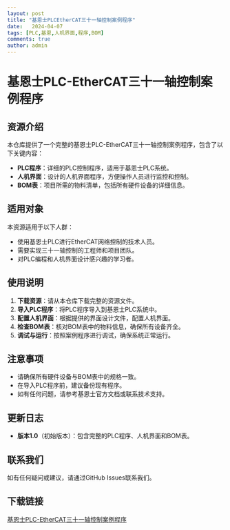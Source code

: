 ```yaml
---
layout: post
title: "基恩士PLCEtherCAT三十一轴控制案例程序"
date:   2024-04-07
tags: [PLC,基恩,人机界面,程序,BOM]
comments: true
author: admin
---
```

# 基恩士PLC-EtherCAT三十一轴控制案例程序

## 资源介绍

本仓库提供了一个完整的基恩士PLC-EtherCAT三十一轴控制案例程序，包含了以下关键内容：

- **PLC程序**：详细的PLC控制程序，适用于基恩士PLC系统。
- **人机界面**：设计的人机界面程序，方便操作人员进行监控和控制。
- **BOM表**：项目所需的物料清单，包括所有硬件设备的详细信息。

## 适用对象

本资源适用于以下人群：

- 使用基恩士PLC进行EtherCAT网络控制的技术人员。
- 需要实现三十一轴控制的工程师和项目团队。
- 对PLC编程和人机界面设计感兴趣的学习者。

## 使用说明

1. **下载资源**：请从本仓库下载完整的资源文件。
2. **导入PLC程序**：将PLC程序导入到基恩士PLC系统中。
3. **配置人机界面**：根据提供的界面设计文件，配置人机界面。
4. **检查BOM表**：核对BOM表中的物料信息，确保所有设备齐全。
5. **调试与运行**：按照案例程序进行调试，确保系统正常运行。

## 注意事项

- 请确保所有硬件设备与BOM表中的规格一致。
- 在导入PLC程序前，建议备份现有程序。
- 如有任何问题，请参考基恩士官方文档或联系技术支持。

## 更新日志

- **版本1.0**（初始版本）：包含完整的PLC程序、人机界面和BOM表。

## 联系我们

如有任何疑问或建议，请通过GitHub Issues联系我们。

## 下载链接

[基恩士PLC-EtherCAT三十一轴控制案例程序](https://pan.quark.cn/s/7396d271d5e1)